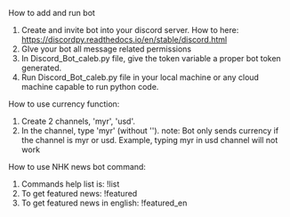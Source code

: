 How to add and run bot
1. Create and invite bot into your discord server. How to here: https://discordpy.readthedocs.io/en/stable/discord.html
2. GIve your bot all message related permissions
3. In Discord_Bot_caleb.py file, give the token variable a proper bot token generated.
4. Run Discord_Bot_caleb.py file in your local machine or any cloud machine capable to run python code. 

How to use currency function:
1. Create 2 channels, 'myr', 'usd'.
2. In the channel, type 'myr' (without ''). note: Bot only sends currency if the channel is myr or usd. Example, typing myr in usd channel will not work

How to use NHK news bot command:
1. Commands help list is: !list
2. To get featured news: !featured
3. To get featured news in english: !featured_en
